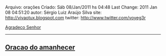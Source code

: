 Arquivo: orações
Criado: Sáb 08/Jan/2011 hs 04:48
Last Change: 2011 Jan 08 04:51:20
autor: Sérgio Luiz Araújo Silva
site: http://vivaotux.blogspot.com
twitter: http://www.twitter.com/voyeg3r

[Agradeco Senhor](Agradeco-Senhor)

-------------------
[Oracao do amanhecer](Oracao-do-amanhecer)
-------------------


